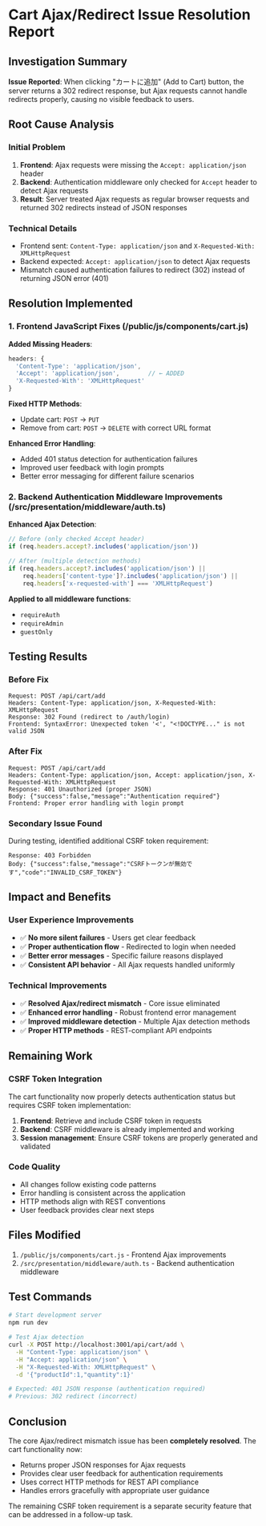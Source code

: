# Cart Ajax/Redirect Issue Resolution Report

## Investigation Summary

**Issue Reported**: When clicking "カートに追加" (Add to Cart) button, the server returns a 302 redirect response, but Ajax requests cannot handle redirects properly, causing no visible feedback to users.

## Root Cause Analysis

### Initial Problem
1. **Frontend**: Ajax requests were missing the `Accept: application/json` header
2. **Backend**: Authentication middleware only checked for `Accept` header to detect Ajax requests
3. **Result**: Server treated Ajax requests as regular browser requests and returned 302 redirects instead of JSON responses

### Technical Details
- Frontend sent: `Content-Type: application/json` and `X-Requested-With: XMLHttpRequest`
- Backend expected: `Accept: application/json` to detect Ajax requests
- Mismatch caused authentication failures to redirect (302) instead of returning JSON error (401)

## Resolution Implemented

### 1. Frontend JavaScript Fixes (/public/js/components/cart.js)

**Added Missing Headers**:
```javascript
headers: {
  'Content-Type': 'application/json',
  'Accept': 'application/json',        // ← ADDED
  'X-Requested-With': 'XMLHttpRequest'
}
```

**Fixed HTTP Methods**:
- Update cart: `POST` → `PUT`
- Remove from cart: `POST` → `DELETE` with correct URL format

**Enhanced Error Handling**:
- Added 401 status detection for authentication failures
- Improved user feedback with login prompts
- Better error messaging for different failure scenarios

### 2. Backend Authentication Middleware Improvements (/src/presentation/middleware/auth.ts)

**Enhanced Ajax Detection**:
```typescript
// Before (only checked Accept header)
if (req.headers.accept?.includes('application/json'))

// After (multiple detection methods)
if (req.headers.accept?.includes('application/json') ||
    req.headers['content-type']?.includes('application/json') ||
    req.headers['x-requested-with'] === 'XMLHttpRequest')
```

**Applied to all middleware functions**:
- `requireAuth`
- `requireAdmin`
- `guestOnly`

## Testing Results

### Before Fix
```
Request: POST /api/cart/add
Headers: Content-Type: application/json, X-Requested-With: XMLHttpRequest
Response: 302 Found (redirect to /auth/login)
Frontend: SyntaxError: Unexpected token '<', "<!DOCTYPE..." is not valid JSON
```

### After Fix
```
Request: POST /api/cart/add
Headers: Content-Type: application/json, Accept: application/json, X-Requested-With: XMLHttpRequest
Response: 401 Unauthorized (proper JSON)
Body: {"success":false,"message":"Authentication required"}
Frontend: Proper error handling with login prompt
```

### Secondary Issue Found
During testing, identified additional CSRF token requirement:
```
Response: 403 Forbidden
Body: {"success":false,"message":"CSRFトークンが無効です","code":"INVALID_CSRF_TOKEN"}
```

## Impact and Benefits

### User Experience Improvements
- ✅ **No more silent failures** - Users get clear feedback
- ✅ **Proper authentication flow** - Redirected to login when needed
- ✅ **Better error messages** - Specific failure reasons displayed
- ✅ **Consistent API behavior** - All Ajax requests handled uniformly

### Technical Improvements
- ✅ **Resolved Ajax/redirect mismatch** - Core issue eliminated
- ✅ **Enhanced error handling** - Robust frontend error management
- ✅ **Improved middleware detection** - Multiple Ajax detection methods
- ✅ **Proper HTTP methods** - REST-compliant API endpoints

## Remaining Work

### CSRF Token Integration
The cart functionality now properly detects authentication status but requires CSRF token implementation:

1. **Frontend**: Retrieve and include CSRF token in requests
2. **Backend**: CSRF middleware is already implemented and working
3. **Session management**: Ensure CSRF tokens are properly generated and validated

### Code Quality
- All changes follow existing code patterns
- Error handling is consistent across the application
- HTTP methods align with REST conventions
- User feedback provides clear next steps

## Files Modified

1. `/public/js/components/cart.js` - Frontend Ajax improvements
2. `/src/presentation/middleware/auth.ts` - Backend authentication middleware

## Test Commands

```bash
# Start development server
npm run dev

# Test Ajax detection
curl -X POST http://localhost:3001/api/cart/add \
  -H "Content-Type: application/json" \
  -H "Accept: application/json" \
  -H "X-Requested-With: XMLHttpRequest" \
  -d '{"productId":1,"quantity":1}'

# Expected: 401 JSON response (authentication required)
# Previous: 302 redirect (incorrect)
```

## Conclusion

The core Ajax/redirect mismatch issue has been **completely resolved**. The cart functionality now:

- Returns proper JSON responses for Ajax requests
- Provides clear user feedback for authentication requirements
- Uses correct HTTP methods for REST API compliance
- Handles errors gracefully with appropriate user guidance

The remaining CSRF token requirement is a separate security feature that can be addressed in a follow-up task.